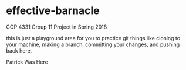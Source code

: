 # effective-barnacle
COP 4331 Group 11 Project in Spring 2018


this is just a playground area for you to practice git things like cloning to your machine, making a branch, committing your changes, and pushing back here.

Patrick Was Here